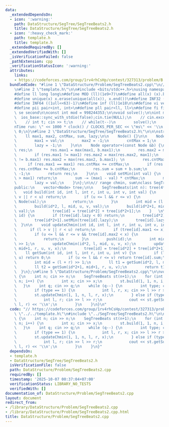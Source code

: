 ```yaml
---
data:
  _extendedDependsOn:
  - icon: ':warning:'
    path: DataStructure/SegTree/SegTreeBeats2.h
    title: DataStructure/SegTree/SegTreeBeats2.h
  - icon: ':heavy_check_mark:'
    path: template.h
    title: template.h
  _extendedRequiredBy: []
  _extendedVerifiedWith: []
  _isVerificationFailed: false
  _pathExtension: cpp
  _verificationStatusIcon: ':warning:'
  attributes:
    links:
    - https://codeforces.com/group/1rv4rhCsHp/contest/327313/problem/B
  bundledCode: "#line 1 \"DataStructure/Problem/SegTreeBeats2.cpp\"\n// https://codeforces.com/group/1rv4rhCsHp/contest/327313/problem/B\n\
    \n#line 2 \"template.h\"\n\n#include <bits/stdc++.h>\nusing namespace std;\n \n\
    #define ll long long\n#define MOD (ll)(1e9+7)\n#define all(x) (x).begin(),(x).end()\n\
    #define unique(x) x.erase(unique(all(x)), x.end())\n#define INF32 ((1ull<<31)-1)\n\
    #define INF64 ((1ull<<63)-1)\n#define inf (ll)1e18\n\n#define vi vector<int>\n\
    #define pii pair<int, int>\n#define pll pair<ll, ll>\n#define fi first\n#define\
    \ se second\n\nconst int mod = 998244353;\n\nvoid solve();\n\nint main(){\n  \
    \  ios_base::sync_with_stdio(false);cin.tie(NULL);\n    // cin.exceptions(cin.failbit);\n\
    \    // int t; cin >> t;\n    // while(t--)\n        solve();\n    cerr << \"\\\
    nTime run: \" << 1000 * clock() / CLOCKS_PER_SEC << \"ms\" << '\\n';\n    return\
    \ 0;\n}\n#line 2 \"DataStructure/SegTree/SegTreeBeats2.h\"\n\n\nstruct Node {\n\
    \    ll max1, max2, cntMax, sum, lazy;\n\n    Node() {}\n\n    Node(int val) {\n\
    \        max1 = val;\n        max2 = -1;\n        cntMax = 1;\n        sum = val;\n\
    \        lazy = -1;\n    }\n\n    Node operator+(const Node &b) {\n        Node\
    \ res;\n        res.max1 = max(max1, b.max1);\n        res.max2 = max(max2, b.max2);\n\
    \        if (res.max1 != max1) res.max2 = max(res.max2, max1);\n        if (res.max1\
    \ != b.max1) res.max2 = max(res.max2, b.max1); \n        res.cntMax = 0;\n   \
    \     if (res.max1 == max1) res.cntMax += cntMax;\n        if (res.max1 == b.max1)\
    \ res.cntMax += b.cntMax;\n        res.sum = sum + b.sum;\n        res.lazy =\
    \ -1;\n        return res;\n    }\n\n    void setMin(int val) {\n        if (val\
    \ > max1) return;\n        sum -= (max1 - val) * cntMax;\n        max1 = val;\n\
    \        lazy = val;\n    }\n};\n\n// range chmin, sum\nclass SegTreeBeats {\n\
    public:\n    vector<Node> tree;\n\n    SegTreeBeats(int n): tree(4*n) {}\n\n \
    \   void build(int id, int l, int r, int u, int v, int val) {\n        if (l >\
    \ v || r < u) return;\n        if (u <= l && r <= v) {\n            tree[id] =\
    \ Node(val);\n            return;\n        }\n        int mid = (l + r) >> 1;\n\
    \        build(id*2, l, mid, u, v, val);\n        build(id*2+1, mid+1, r, u, v,\
    \ val);\n        tree[id] = tree[id*2] + tree[id*2+1];\n    }   \n\n    void push(int\
    \ id) {\n        if (tree[id].lazy < 0) return;\n        tree[id*2].setMin(tree[id].lazy);\n\
    \        tree[id*2+1].setMin(tree[id].lazy);\n        tree[id].lazy = -1;\n  \
    \  }\n\n    void updateChmin(int id, int l, int r, int u, int v, int x) {\n  \
    \      if (l > v || r < u) return;\n        if (tree[id].max1 <= x) return;\n\
    \        if (u <= l && r <= v && tree[id].max2 < x) {\n            tree[id].setMin(x);\n\
    \            return;\n        }\n        push(id);\n        int mid = (l + r)\
    \ >> 1;\n        updateChmin(id*2, l, mid, u, v, x);\n        updateChmin(id*2+1,\
    \ mid+1, r, u, v, x);\n        tree[id] = tree[id*2] + tree[id*2+1];\n    }\n\n\
    \    ll getSum(int id, int l, int r, int u, int v) {\n        if (l > v || r <\
    \ u) return 0;\n        if (u <= l && r <= v) return tree[id].sum;\n        push(id);\n\
    \        int mid = (l + r) >> 1;\n        ll t1 = getSum(id*2, l, mid, u, v);\n\
    \        ll t2 = getSum(id*2+1, mid+1, r, u, v);\n        return t1 + t2;\n  \
    \  }\n};\n#line 5 \"DataStructure/Problem/SegTreeBeats2.cpp\"\n\nvoid solve()\
    \ {\n    int n; cin >> n;\n    SegTreeBeats st(n+1);\n    for (int i = 1; i <=\
    \ n; i++) {\n        int x; cin >> x;\n        st.build(1, 1, n, i, i, x);\n \
    \   }\n    int q; cin >> q;\n    while (q--) {\n        int type; cin >> type;\n\
    \        if (type == 1) {\n            int l, r, x; cin >> l >> r >> x;\n    \
    \        st.updateChmin(1, 1, n, l, r, x);\n        } else if (type == 2) {\n\
    \            int l, r; cin >> l >> r;\n            cout << st.getSum(1, 1, n,\
    \ l, r) << '\\n';\n        }\n    }\n}\n"
  code: "// https://codeforces.com/group/1rv4rhCsHp/contest/327313/problem/B\n\n#include\
    \ \"../../template.h\"\n#include \"../SegTree/SegTreeBeats2.h\"\n\nvoid solve()\
    \ {\n    int n; cin >> n;\n    SegTreeBeats st(n+1);\n    for (int i = 1; i <=\
    \ n; i++) {\n        int x; cin >> x;\n        st.build(1, 1, n, i, i, x);\n \
    \   }\n    int q; cin >> q;\n    while (q--) {\n        int type; cin >> type;\n\
    \        if (type == 1) {\n            int l, r, x; cin >> l >> r >> x;\n    \
    \        st.updateChmin(1, 1, n, l, r, x);\n        } else if (type == 2) {\n\
    \            int l, r; cin >> l >> r;\n            cout << st.getSum(1, 1, n,\
    \ l, r) << '\\n';\n        }\n    }\n}"
  dependsOn:
  - template.h
  - DataStructure/SegTree/SegTreeBeats2.h
  isVerificationFile: false
  path: DataStructure/Problem/SegTreeBeats2.cpp
  requiredBy: []
  timestamp: '2025-10-07 00:37:04+07:00'
  verificationStatus: LIBRARY_NO_TESTS
  verifiedWith: []
documentation_of: DataStructure/Problem/SegTreeBeats2.cpp
layout: document
redirect_from:
- /library/DataStructure/Problem/SegTreeBeats2.cpp
- /library/DataStructure/Problem/SegTreeBeats2.cpp.html
title: DataStructure/Problem/SegTreeBeats2.cpp
---
```

